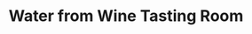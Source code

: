 ---
title: "Water from Wine Tasting Room"
url: /leavenworth/water-from-wine-tasting-room/
shop: wine
---